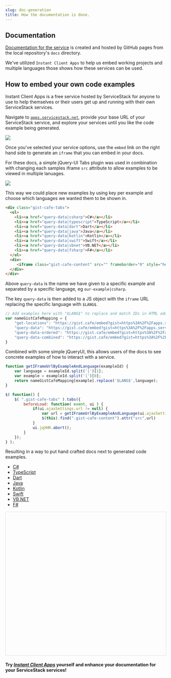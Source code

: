 ```yaml
---
slug: doc-generation
title: How the documentation is done.
---
```


## Documentation

[Documentation for the service](https://servicestackapps.github.io/CovidVaccinationWatch/) is created and hosted by GitHub pages from the local repository's `docs` directory.

We've utilized `Instant Client Apps` to help us embed working projects and multiple languages those shows how these services can be used.

## How to embed your own code examples

Instant Client Apps is a free service hosted by ServiceStack for anyone to use to help themselves or their users get up and running with their own ServiceStack services.

Navigate to [`apps.servicestack.net`](https://apps.servicestack.net), provide your base URL of your ServiceStack service, and explore your services until you like the code example being generated.

![](https://github.com/ServiceStack/docs/raw/master/docs/images/apps/instant-apps-example-3.gif)

Once you've selected your service options, use the `embed` link on the right hand side to generate an `iframe` that you can embed in your docs.

For these docs, a simple jQuery-UI Tabs plugin was used in combination with changing each samples iframe `src` attribute to allow examples to be viewed in multiple lanuages.

![](https://raw.githubusercontent.com/ServiceStack/docs/master/docs/images/apps/covid-vac-watch-embed-docs-example-1.png)

This way we could place new examples by using key per example and choose which languages we wanted them to be shown in.

```html
<div class="gist-cafe-tabs">
  <ul>
    <li><a href="query-data|csharp">C#</a></li>
    <li><a href="query-data|typescript">TypeScript</a></li>
    <li><a href="query-data|dart">Dart</a></li>
    <li><a href="query-data|java">Java</a></li>
    <li><a href="query-data|kotlin">Kotlin</a></li>
    <li><a href="query-data|swift">Swift</a></li>
    <li><a href="query-data|vbnet">VB.NET</a></li>
    <li><a href="query-data|fsharp">F#</a></li>
  </ul>
  <div>
     <iframe class="gist-cafe-content" src="" frameborder="0" style="height:450px;width:100%;border:1px solid #ddd"></iframe>
  </div>
</div>
```

Above `query-data` is the name we have given to a specific example and separated by a specific language, eg `our-example|csharp`.

The key `query-data` is then added to a JS object with the `iframe` URL replacing the specific language with `$LANG$`.

```js
// Add examples here with "$LANG$" to replace and match IDs in HTML added into each page.
var nameGistCafeMapping = {
    "get-locations": "https://gist.cafe/embed?gist=https%3A%2F%2Fapps.servicestack.net%2Fgists%2Fcovid-vac-watch.netcore.io%2F$LANG$%2FGetLocations()&title=Get%20Locations&mode=viewonly",
    "query-data": "https://gist.cafe/embed?gist=https%3A%2F%2Fapps.servicestack.net%2Fgists%2Fcovid-vac-watch.netcore.io%2F$LANG$%2FQueryVaccinationRates(Location%3AAlabama)&title=Get%20Locations&mode=viewonly",
    "query-data-ordered": "https://gist.cafe/embed?gist=https%3A%2F%2Fapps.servicestack.net%2Fgists%2Fcovid-vac-watch.netcore.io%2F$LANG$%2FQueryVaccinationRates(OrderByDesc%3ATotalDistributed)&title=Get%20Locations&mode=viewonly",
    "query-data-combined": "https://gist.cafe/embed?gist=https%3A%2F%2Fapps.servicestack.net%2Fgists%2Fcovid-vac-watch.netcore.io%2F$LANG$%2FQueryVaccinationRates(Location%3AAlaska%2COrderByDesc%3ATotalDistributed%2CFields%3A%22Date%2C%20Location%2C%20DailyVaccinations%22)&mode=viewonly"
}
```

Combined with some simple jQueryUI, this allows users of the docs to see concrete examples of how to interact with a service.

```js
function getIFrameUrlByExampleAndLanguage(exampleId) {
    var language = exampleId.split('|')[1];
    var example = exampleId.split('|')[0];
    return nameGistCafeMapping[example].replace('$LANG$',language);
}

$( function() {
    $( ".gist-cafe-tabs" ).tabs({
        beforeLoad: function( event, ui ) {
            if(ui.ajaxSettings.url != null) {
                var url = getIFrameUrlByExampleAndLanguage(ui.ajaxSettings.url)
                $(this).find(".gist-cafe-content").attr("src",url)
            }
            ui.jqXHR.abort();
        }
    });
} );
```

Resulting in a way to put hand crafted docs next to generated code examples.

<div class="gist-cafe-tabs">
  <ul>
    <li><a href="query-data|csharp">C#</a></li>
    <li><a href="query-data|typescript">TypeScript</a></li>
    <li><a href="query-data|dart">Dart</a></li>
    <li><a href="query-data|java">Java</a></li>
    <li><a href="query-data|kotlin">Kotlin</a></li>
    <li><a href="query-data|swift">Swift</a></li>
    <li><a href="query-data|vbnet">VB.NET</a></li>
    <li><a href="query-data|fsharp">F#</a></li>
  </ul>
  <div>
     <iframe class="gist-cafe-content" src="" frameborder="0" style="height:450px;width:100%;border:1px solid #ddd"></iframe>
  </div>
</div>

#### Try [*Instant Client Apps*](https://apps.servicestack.net/) yourself and enhance your documentation for your ServiceStack services!
